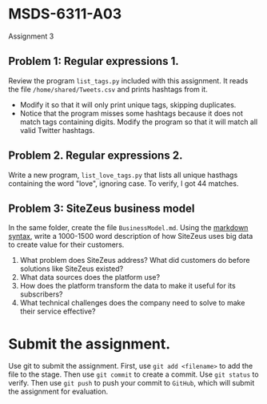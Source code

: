 # MSDS-6311-A03
Assignment 3

## Problem 1: Regular expressions 1.
Review the program `list_tags.py` included with this assignment.  It reads the file `/home/shared/Tweets.csv` and prints hashtags from it. 

* Modify it so that it will only print unique tags, skipping duplicates.
* Notice that the program misses some hashtags because it does not match tags containing digits. Modify the program so that it will match all valid Twitter hashtags.


## Problem 2. Regular expressions 2.
Write a new program, `list_love_tags.py` that lists all unique hasthags containing the word "love", ignoring case. To verify, I got 44 matches.

 
## Problem 3: SiteZeus business model
In the same folder, create the file `BusinessModel.md`. Using the [markdown syntax](https://guides.github.com/features/mastering-markdown/), write a 1000-1500 word description of how SiteZeus uses big data to create value for their customers.

1. What problem does SiteZeus address?  What did customers do before solutions like SiteZeus existed?
2. What data sources does the platform use?
3. How does the platform transform the data to make it useful for its subscribers?
4. What technical challenges does the company need to solve to make their service effective?

# Submit the assignment.
Use git to submit the assignment. 
First, use `git add <filename>` to add the file to the stage.
Then use `git commit` to create a commit.
Use `git status` to verify.
Then use `git push` to push your commit to `GitHub`, which will submit the assignment for evaluation.

